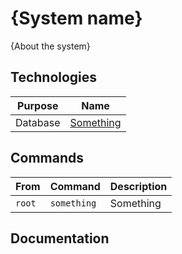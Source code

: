 # {System name}

{About the system}

## Technologies

|Purpose|Name|
|---|---|
|Database|[Something]()|

## Commands

|From|Command|Description|
|---|---|---|
|`root`|`something`|Something|

## Documentation
